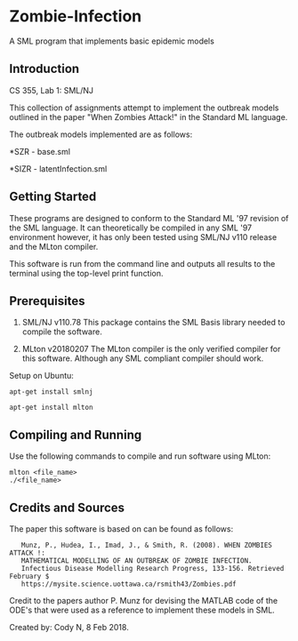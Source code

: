 # Zombie-Infection
A SML program that implements basic epidemic models

## Introduction
CS 355, Lab 1: SML/NJ

This collection of assignments attempt to implement the outbreak models outlined
in the paper "When Zombies Attack!" in the Standard ML language.

The outbreak models implemented are as follows:
    
*SZR  - base.sml

*SIZR - latentInfection.sml

## Getting Started

These programs are designed to conform to the Standard ML '97 revision of the SML language. 
It can theoretically be compiled in any SML '97 environment however, it has only been tested 
using SML/NJ v110 release and the MLton compiler.

This software is run from the command line and outputs all results to the terminal using the 
top-level print function. 

## Prerequisites

1. SML/NJ v110.78
   This package contains the SML Basis library needed to compile the software.

       
2. MLton v20180207
   The MLton compiler is the only verified compiler for this software. Although any SML 
   compliant compiler should work.

Setup on Ubuntu:
        
    apt-get install smlnj
       
    apt-get install mlton
       
## Compiling and Running

Use the following commands to compile and run software using MLton:

    mlton <file_name>
    ./<file_name> 

## Credits and Sources

The paper this software is based on can be found as follows:

       Munz, P., Hudea, I., Imad, J., & Smith, R. (2008). WHEN ZOMBIES ATTACK !:
       MATHEMATICAL MODELLING OF AN OUTBREAK OF ZOMBIE INFECTION.
       Infectious Disease Modelling Research Progress, 133-156. Retrieved February $
       https://mysite.science.uottawa.ca/rsmith43/Zombies.pdf
       
Credit to the papers author P. Munz for devising the MATLAB code of the
ODE's that were used as a reference to implement these models in SML.

Created by: Cody N, 8 Feb 2018.
